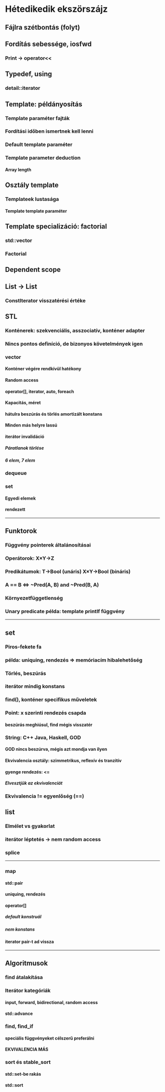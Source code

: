# Hétedikedik ekszörszájz

## Fájlra szétbontás (folyt)
## Fordítás sebessége, iosfwd
### Print -> operator<<

## Typedef, using
### detail::iterator

## Template: példányosítás
### Template paraméter fajták
### Fordítási időben ismertnek kell lenni
### Default template paraméter
### Template parameter deduction
#### Array length

## Osztály template
### Templateek lustasága
#### Template template paraméter

## Template specializáció: factorial
### std::vector<bool>
### Factorial

## Dependent scope

## List -> List <T>
### ConstIterator visszatérési értéke

## STL
### Konténerek: szekvenciális, asszociatív, konténer adapter
### Nincs pontos definíció, de bizonyos követelmények igen

### vector
#### Konténer végére rendkívül hatékony
#### Random access
#### operator[], iterator, auto, foreach
#### Kapacitás, méret
#### hátulra beszúrás és törlés amortizált konstans
#### Minden más helyre lassú
#### iterátor invalidáció
##### Páratlanok törlése
##### 6 elem, 7 elem

### dequeue

### set
#### Egyedi elemek
#### rendezett

-------------------------------

## Funktorok
### Függvény pointerek általánosításai

### Operátorok: X×Y->Z
### Predikátumok: T->Bool (unáris) X×Y->Bool (bináris)
### A == B <=> ~Pred(A, B) and ~Pred(B, A)

### Környezetfüggetlenség

### Unary predicate példa: template printIf függvény

-------------------------------

## set
### Piros-fekete fa
### példa: uniquing, rendezés => memóriacím hibalehetőség
### Törlés, beszúrás
### iterátor mindig konstans
### find(), konténer specifikus műveletek
### Point: x szerinti rendezés csapda
#### beszúrás meghiúsul, find mégis visszatér
### String: C++ Java, Haskell, GOD
#### GOD nincs beszúrva, mégis azt mondja van ilyen
#### Ekvivalencia osztály: szimmetrikus, reflexív és tranzitív
#### gyenge rendezés: <=
##### Elvesztjük az ekvivalenciát
### Ekvivalencia != egyenlőség (==)

## list
### Elmélet vs gyakorlat
### iterátor léptetés -> nem random access
### splice

-------------------------------

### map
#### std::pair
#### uniquing, rendezés
#### operator[]
##### default konstruál
##### nem konstans
#### iterator pair-t ad vissza

-------------------------------

## Algoritmusok
### find átalakítása
### Iterátor kategóriák
#### input, forward, bidirectional, random access
#### std::advance

### find, find_if
#### speciális függvényeket célszerű preferálni
#### EKVIVALENCIA MÁS

### sort és stable_sort
#### std::set-be rakás
#### std::sort

